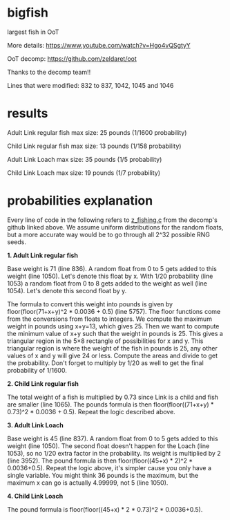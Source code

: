 # bigfish
largest fish in OoT

More details: https://www.youtube.com/watch?v=Hgo4vQSgtyY

OoT decomp: https://github.com/zeldaret/oot

Thanks to the decomp team!!

Lines that were modified: 832 to 837, 1042, 1045 and 1046

# results
Adult Link regular fish max size: 25 pounds (1/1600 probability)

Child Link regular fish max size: 13 pounds (1/158 probability)

Adult Link Loach max size: 35 pounds (1/5 probability)

Child Link Loach max size: 19 pounds (1/7 probability)

# probabilities explanation
Every line of code in the following refers to [z_fishing.c](https://github.com/zeldaret/oot/blob/3d61fb85efa13203db2e4888c9e892833a164277/src/overlays/actors/ovl_Fishing/z_fishing.c) from the decomp's github linked above. We assume uniform distributions for the random floats, but a more accurate way would be to go through all 2^32 possible RNG seeds.


**1. Adult Link regular fish**

Base weight is 71 (line 836). A random float from 0 to 5 gets added to this weight (line 1050). Let's denote this float by x. With 1/20 probability (line 1053) a random float from 0 to 8 gets added to the weight as well (line 1054). Let's denote this second float by y.

The formula to convert this weight into pounds is given by floor(floor(71+x+y)^2 * 0.0036 + 0.5) (line 5757). The floor functions come from the conversions from floats to integers. We compute the maximum weight in pounds using x+y=13, which gives 25. Then we want to compute the minimum value of x+y such that the weight in pounds is 25. This gives a triangular region in the 5×8 rectangle of possibilities for x and y. This triangular region is where the weight of the fish in pounds is 25, any other values of x and y will give 24 or less. Compute the areas and divide to get the probability. Don't forget to multiply by 1/20 as well to get the final probability of 1/1600.


**2. Child Link regular fish**

The total weight of a fish is multiplied by 0.73 since Link is a child and fish are smaller (line 1065). The pounds formula is then floor(floor((71+x+y) * 0.73)^2 * 0.0036 + 0.5). Repeat the logic described above.


**3. Adult Link Loach**

Base weight is 45 (line 837). A random float from 0 to 5 gets added to this weight (line 1050). The second float doesn't happen for the Loach (line 1053), so no 1/20 extra factor in the probability. Its weight is multiplied by 2 (line 3952). The pound formula is then floor(floor((45+x) * 2)^2 * 0.0036+0.5). Repeat the logic above, it's simpler cause you only have a single variable. You might think 36 pounds is the maximum, but the maximum x can go is actually 4.99999, not 5 (line 1050).

**4. Child Link Loach**

The pound formula is floor(floor((45+x) * 2 * 0.73)^2 * 0.0036+0.5).
